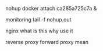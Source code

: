 <!--
some pro tips
RUN npm install && npm cache clean --force


Use smaller base images like node:18-slim or gcr.io/distroless/nodejs

Docker removes the image only if no other image or container depends on its layers.

You should not manually remove folders from /var/lib/docker/overlay2 —
doing so corrupts Docker’s metadata and breaks containers.

 -->
nohup docker attach ca285a725c7a &

monitoring
tail -f nohup.out


nginx  what is this why use it

reverse proxy forward proxy mean

